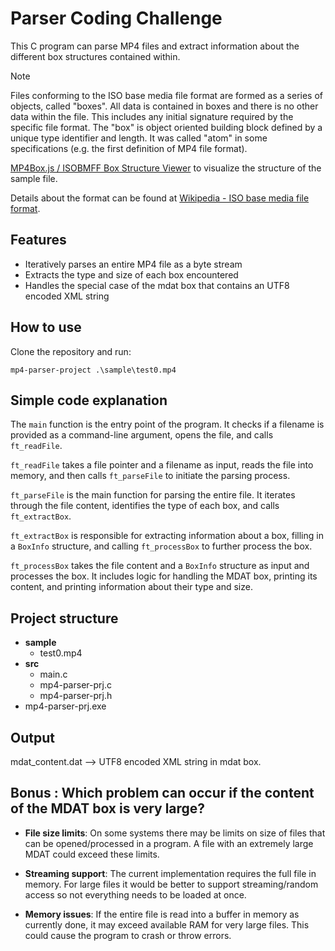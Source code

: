 # Parser Coding Challenge

This C program can parse MP4 files and extract information about the different box structures contained within.

> [!NOTE]
> 
> Files conforming to the ISO base media file format are formed as a series of objects, called "boxes".
All data is contained in boxes and there is no other data within the file. This includes any initial
signature required by the specific file format. The "box" is object oriented building block defined by a
unique type identifier and length. It was called "atom" in some specifications (e.g. the first definition of
MP4 file format).
> 
> [MP4Box.js / ISOBMFF Box Structure Viewer](https://gpac.github.io/mp4box.js/test/filereader.html) to visualize the structure of the sample file.
> 
> Details about the format can be found at [Wikipedia - ISO base media file format](https://en.wikipedia.org/wiki/ISO_base_media_file_format).

## Features
- Iteratively parses an entire MP4 file as a byte stream
- Extracts the type and size of each box encountered
- Handles the special case of the mdat box that contains an UTF8 encoded XML string

## How to use

Clone the repository and run:

`mp4-parser-project .\sample\test0.mp4`

## Simple code explanation

The `main` function is the entry point of the program. It checks if a filename is provided as a command-line argument, opens the file, and calls `ft_readFile`.

`ft_readFile` takes a file pointer and a filename as input, reads the file into memory, and then calls `ft_parseFile` to initiate the parsing process.

 `ft_parseFile` is the main function for parsing the entire file. It iterates through the file content, identifies the type of each box, and calls `ft_extractBox`.
 
 `ft_extractBox` is responsible for extracting information about a box, filling in a `BoxInfo` structure, and calling `ft_processBox` to further process the box.
 
 `ft_processBox` takes the file content and a `BoxInfo` structure as input and processes the box. It includes logic for handling the MDAT box, printing its content, and printing information about their type and size.
 
## Project structure
- **sample**
  - test0.mp4
- **src**
  - main.c
  - mp4-parser-prj.c
  - mp4-parser-prj.h
- mp4-parser-prj.exe
## Output 
mdat_content.dat --> UTF8 encoded XML string in mdat box.

## Bonus : Which problem can occur if the content of the MDAT box is very large?

- **File size limits**: On some systems there may be limits on size of files that can be opened/processed in a program. A file with an extremely large MDAT could exceed these limits.

- **Streaming support**: The current implementation requires the full file in memory. For large files it would be better to support streaming/random access so not everything needs to be loaded at once.

- **Memory issues**: If the entire file is read into a buffer in memory as currently done, it may exceed available RAM for very large files. This could cause the program to crash or throw errors.
